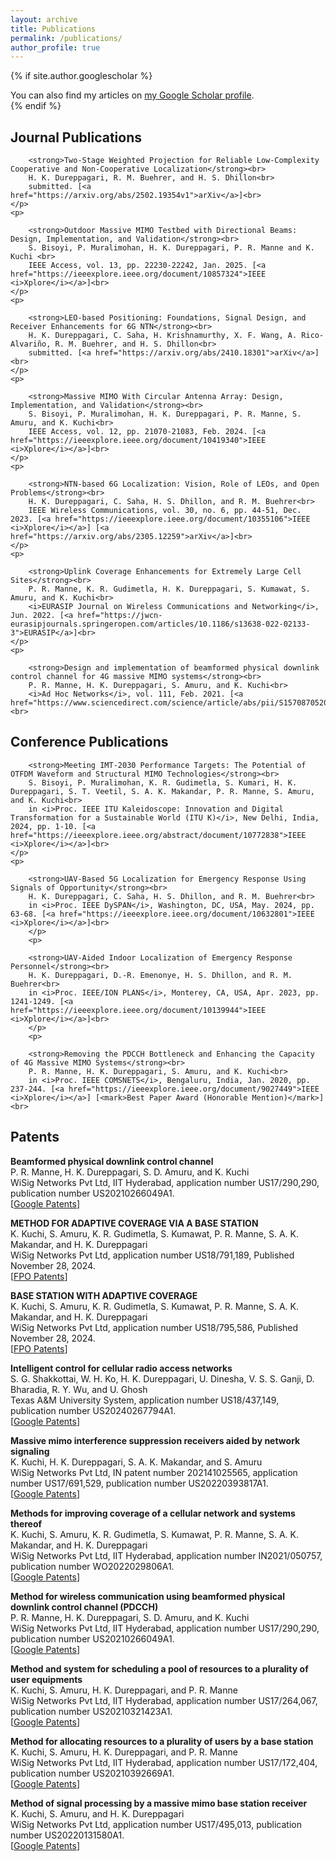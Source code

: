 ```yaml
---
layout: archive
title: Publications
permalink: /publications/
author_profile: true
---
```

<div class="cv">
    <script src="https://kit.fontawesome.com/a076d05399.js"></script>
	
{% if site.author.googlescholar %}
  <div class="wordwrap">You can also find my articles on <a href="https://scholar.google.com/citations?hl=en&user=RIZ4-acAAAAJ">my Google Scholar profile</a>.</div>
{% endif %}
	
<h2> <strong> Journal Publications</strong> </h2>
	<p>

		<strong>Two-Stage Weighted Projection for Reliable Low-Complexity Cooperative and Non-Cooperative Localization</strong><br>
		H. K. Dureppagari, R. M. Buehrer, and H. S. Dhillon<br>
		submitted. [<a href="https://arxiv.org/abs/2502.19354v1">arXiv</a>]<br>
	</p>
 	<p>

		<strong>Outdoor Massive MIMO Testbed with Directional Beams: Design, Implementation, and Validation</strong><br>
		S. Bisoyi, P. Muralimohan, H. K. Dureppagari, P. R. Manne and K. Kuchi <br>
		IEEE Access, vol. 13, pp. 22230-22242, Jan. 2025. [<a href="https://ieeexplore.ieee.org/document/10857324">IEEE <i>Xplore</i></a>]<br>
  	</p>
   	<p> 

		<strong>LEO-based Positioning: Foundations, Signal Design, and Receiver Enhancements for 6G NTN</strong><br>
		H. K. Dureppagari, C. Saha, H. Krishnamurthy, X. F. Wang, A. Rico-Alvariño, R. M. Buehrer, and H. S. Dhillon<br>
		submitted. [<a href="https://arxiv.org/abs/2410.18301">arXiv</a>]<br>
  	</p>
   	<p> 

		<strong>Massive MIMO With Circular Antenna Array: Design, Implementation, and Validation</strong><br>
		S. Bisoyi, P. Muralimohan, H. K. Dureppagari, P. R. Manne, S. Amuru, and K. Kuchi<br>
		IEEE Access, vol. 12, pp. 21070-21083, Feb. 2024. [<a href="https://ieeexplore.ieee.org/document/10419340">IEEE <i>Xplore</i></a>]<br>
  	</p>
   	<p> 

		<strong>NTN-based 6G Localization: Vision, Role of LEOs, and Open Problems</strong><br>
		H. K. Dureppagari, C. Saha, H. S. Dhillon, and R. M. Buehrer<br>
		IEEE Wireless Communications, vol. 30, no. 6, pp. 44-51, Dec. 2023. [<a href="https://ieeexplore.ieee.org/document/10355106">IEEE <i>Xplore</i></a>] [<a href="https://arxiv.org/abs/2305.12259">arXiv</a>]<br>  
  	</p>
   	<p> 

		<strong>Uplink Coverage Enhancements for Extremely Large Cell Sites</strong><br>
		P. R. Manne, K. R. Gudimetla, H. K. Dureppagari, S. Kumawat, S. Amuru, and K. Kuchi<br>
		<i>EURASIP Journal on Wireless Communications and Networking</i>, Jun. 2022. [<a href="https://jwcn-eurasipjournals.springeropen.com/articles/10.1186/s13638-022-02133-3">EURASIP</a>]<br>
  	</p>
   	<p> 

		<strong>Design and implementation of beamformed physical downlink control channel for 4G massive MIMO systems</strong><br>
		P. R. Manne, H. K. Dureppagari, S. Amuru, and K. Kuchi<br>
		<i>Ad Hoc Networks</i>, vol. 111, Feb. 2021. [<a href="https://www.sciencedirect.com/science/article/abs/pii/S1570870520307034">ELSEVIER</a>]<br>
 

<h2> <strong> Conference Publications</strong> </h2>
  	<p> 

		<strong>Meeting IMT-2030 Performance Targets: The Potential of OTFDM Waveform and Structural MIMO Technologies</strong><br>
		S. Bisoyi, P. Muralimohan, K. R. Gudimetla, S. Kumari, H. K. Dureppagari, S. T. Veetil, S. A. K. Makandar, P. R. Manne, S. Amuru, and K. Kuchi<br>
		in <i>Proc. IEEE ITU Kaleidoscope: Innovation and Digital Transformation for a Sustainable World (ITU K)</i>, New Delhi, India, 2024, pp. 1-10. [<a href="https://ieeexplore.ieee.org/abstract/document/10772838">IEEE <i>Xplore</i></a>]<br>
  	</p>
   	<p> 

		<strong>UAV-Based 5G Localization for Emergency Response Using Signals of Opportunity</strong><br>
		H. K. Dureppagari, C. Saha, H. S. Dhillon, and R. M. Buehrer<br>
		in <i>Proc. IEEE DySPAN</i>, Washington, DC, USA, May. 2024, pp. 63-68. [<a href="https://ieeexplore.ieee.org/document/10632801">IEEE <i>Xplore</i></a>]<br>
    	</p>
     	<p> 

		<strong>UAV-Aided Indoor Localization of Emergency Response Personnel</strong><br>
		H. K. Dureppagari, D.-R. Emenonye, H. S. Dhillon, and R. M. Buehrer<br>
		in <i>Proc. IEEE/ION PLANS</i>, Monterey, CA, USA, Apr. 2023, pp. 1241-1249. [<a href="https://ieeexplore.ieee.org/document/10139944">IEEE <i>Xplore</i></a>]<br>
      	</p>
       	<p> 

		<strong>Removing the PDCCH Bottleneck and Enhancing the Capacity of 4G Massive MIMO Systems</strong><br>
		P. R. Manne, H. K. Dureppagari, S. Amuru, and K. Kuchi<br>
		in <i>Proc. IEEE COMSNETS</i>, Bengaluru, India, Jan. 2020, pp. 237-244. [<a href="https://ieeexplore.ieee.org/document/9027449">IEEE <i>Xplore</i></a>] [<mark>Best Paper Award (Honorable Mention)</mark>]<br>
  
<h2> <strong>Patents</strong> </h2>
	<p>
	       <strong> Beamformed physical downlink control channel</strong><br>
		       P. R. Manne, H. K. Dureppagari, S. D. Amuru, and K. Kuchi <br> 
		WiSig Networks Pvt Ltd, IIT Hyderabad, application number US17/290,290, publication number US20210266049A1. <br>
		[<a href="https://patents.google.com/patent/US20250039875A1/en">Google Patents</a>]<br>
	</p>
 	<p>
	       <strong> METHOD FOR ADAPTIVE COVERAGE VIA A BASE STATION </strong><br>
		       K. Kuchi, S. Amuru, K. R. Gudimetla, S. Kumawat, P. R. Manne, S. A. K. Makandar, and H. K. Dureppagari <br> 
		WiSig Networks Pvt Ltd, application number US18/791,189, Published November 28, 2024. <br>
		[<a href="https://www.freepatentsonline.com/y2024/0397438.html">FPO Patents</a>]<br>
	</p>
 	<p>
	       <strong> BASE STATION WITH ADAPTIVE COVERAGE </strong><br>
		       K. Kuchi, S. Amuru, K. R. Gudimetla, S. Kumawat, P. R. Manne, S. A. K. Makandar, and H. K. Dureppagari <br> 
		WiSig Networks Pvt Ltd, application number US18/795,586, Published November 28, 2024. <br>
		[<a href="https://www.freepatentsonline.com/y2024/0397439.html">FPO Patents</a>]<br>  
  	</p>
   	<p>
	       <strong> Intelligent control for cellular radio access networks </strong><br>
		       S. G. Shakkottai, W. H. Ko, H. K. Dureppagari, U. Dinesha, V. S. S. Ganji, D. Bharadia, R. Y. Wu, and U. Ghosh <br> 
		Texas A&M University System, application number US18/437,149, publication number US20240267794A1. <br>
		[<a href="https://patents.google.com/patent/US20240267794A1/en">Google Patents</a>]<br>
  	</p>
   	<p>
	       <strong> Massive mimo interference suppression receivers aided by network signaling</strong><br>
		       K. Kuchi, H. K. Dureppagari, S. A. K. Makandar, and S. Amuru <br> 
		WiSig Networks Pvt Ltd, IN patent number 202141025565, application number US17/691,529, publication number US20220393817A1. <br>
		[<a href="https://patents.google.com/patent/US20220393817A1/en">Google Patents</a>]<br>
  	</p>
   	<p>
	       <strong> Methods for improving coverage of a cellular network and systems thereof</strong><br>
		       K. Kuchi, S. Amuru, K. R. Gudimetla, S. Kumawat, P. R. Manne, S. A. K. Makandar, and H. K. Dureppagari <br> 
		WiSig Networks Pvt Ltd, IIT Hyderabad, application number IN2021/050757, publication number WO2022029806A1. <br>
		[<a href="https://patents.google.com/patent/WO2022029806A1/en">Google Patents</a>]<br>
  	</p>
   	<p>
	       <strong> Method for wireless communication using beamformed physical downlink control channel (PDCCH)</strong><br>
		       P. R. Manne, H. K. Dureppagari, S. D. Amuru, and K. Kuchi <br> 
		WiSig Networks Pvt Ltd, IIT Hyderabad, application number US17/290,290, publication number US20210266049A1. <br>
			[<a href="https://patents.google.com/patent/US20210392669A1/en">Google Patents</a>]<br>
  	</p>
   	<p>
	       <strong> Method and system for scheduling a pool of resources to a plurality of user equipments</strong><br>
		       K. Kuchi, S. Amuru, H. K. Dureppagari, and P. R. Manne <br> 
		WiSig Networks Pvt Ltd, IIT Hyderabad, application number US17/264,067, publication number US20210321423A1. <br>
			[<a href="https://patents.google.com/patent/US20210321423A1/en">Google Patents</a>]<br>
    	</p>
     	<p>
	       <strong> Method for allocating resources to a plurality of users by a base station</strong><br>
		       K. Kuchi, S. Amuru, H. K. Dureppagari, and P. R. Manne <br> 
		WiSig Networks Pvt Ltd, IIT Hyderabad, application number US17/172,404, publication number US20210392669A1. <br>
		[<a href="https://patents.google.com/patent/US20210266049A1/en">Google Patents</a>]<br>
    	</p>
     	<p>
	       <strong> Method of signal processing by a massive mimo base station receiver</strong><br>
		       K. Kuchi, S. Amuru, and H. K. Dureppagari <br> 
		WiSig Networks Pvt Ltd, application number US17/495,013, publication number US20220131580A1. <br> 
		[<a href="https://patents.google.com/patent/US20220416859A1/en">Google Patents</a>]<br>
	</p>
